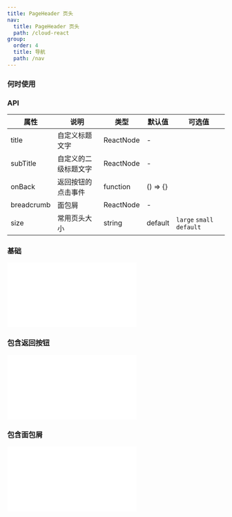 ```yaml
---
title: PageHeader 页头
nav:
  title: PageHeader 页头
  path: /cloud-react
group:
  order: 4
  title: 导航
  path: /nav
---
```


### 何时使用

### API

| 属性       | 说明                 | 类型      | 默认值   | 可选值                    |
| ---------- | -------------------- | --------- | -------- | ------------------------- |
| title      | 自定义标题文字       | ReactNode | -        |                           |
| subTitle   | 自定义的二级标题文字 | ReactNode | -        |                           |
| onBack     | 返回按钮的点击事件   | function  | () => {} |                           |
| breadcrumb | 面包屑               | ReactNode | -        |                           |
| size       | 常用页头大小         | string    | default  | `large` `small` `default` |

### 基础

<embed src="@components/pageHeader/demos/basic-page-header.md" />

### 包含返回按钮

<embed src="@components/pageHeader/demos/back-page-header.md" />

### 包含面包屑

<embed src="@components/pageHeader/demos/breadcrumb-page-header.md" />
